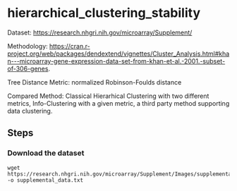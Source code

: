 # hierarchical_clustering_stability

Dataset: https://research.nhgri.nih.gov/microarray/Supplement/ 

Methodology:  https://cran.r-project.org/web/packages/dendextend/vignettes/Cluster_Analysis.html#khan---microarray-gene-expression-data-set-from-khan-et-al.-2001.-subset-of-306-genes.

Tree Distance Metric: normalized Robinson-Foulds distance

Compared Method: Classical Hierarhical Clustering with two different metrics, Info-Clustering with a given metric, a third party method supporting data clustering.

## Steps

### Download the dataset
```shell
wget https://research.nhgri.nih.gov/microarray/Supplement/Images/supplemental_data -o supplemental_data.txt
```

